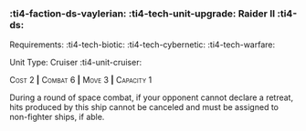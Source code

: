 ### :ti4-faction-ds-vaylerian: :ti4-tech-unit-upgrade: **Raider II** :ti4-ds:

Requirements: :ti4-tech-biotic: :ti4-tech-cybernetic: :ti4-tech-warfare:

Unit Type: Cruiser :ti4-unit-cruiser:

<span style="font-variant:small-caps;">Cost 2</span> __|__ <span style="font-variant:small-caps;">Combat 6</span> __|__ <span style="font-variant:small-caps;">Move 3</span> __|__ <span style="font-variant:small-caps;">Capacity 1</span>

During a round of space combat, if your opponent cannot declare a retreat, hits produced by this ship cannot be canceled and must be assigned to non-fighter ships, if able.
